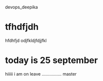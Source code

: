 devops_deepika
# tfhdfjdh
hfdhfjd
odjfkldjfdjjfkl
# today is 25 september
hiiiii i am on leave ................
master
